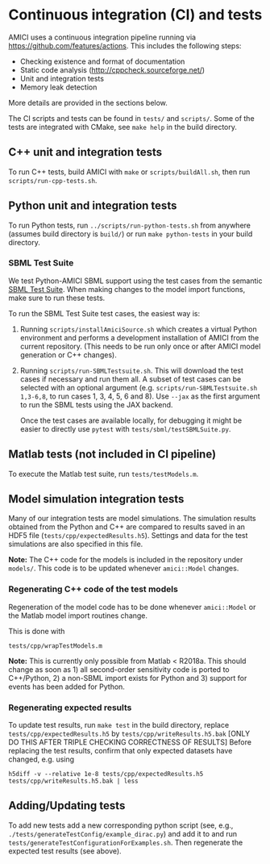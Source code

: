 # Continuous integration (CI) and tests

AMICI uses a continuous integration pipeline running via
https://github.com/features/actions.
This includes the following steps:

- Checking existence and format of documentation
- Static code analysis (http://cppcheck.sourceforge.net/)
- Unit and integration tests
- Memory leak detection

More details are provided in the sections below.

The CI scripts and tests can be found in `tests/` and `scripts/`. Some of the
tests are integrated with CMake, see `make help` in the build directory.


## C++ unit and integration tests

To run C++ tests, build AMICI with `make` or `scripts/buildAll.sh`,
then run `scripts/run-cpp-tests.sh`.


## Python unit and integration tests

To run Python tests, run `../scripts/run-python-tests.sh` from anywhere
(assumes build directory is `build/`) or run `make python-tests` in your build
directory.

### SBML Test Suite

We test Python-AMICI SBML support using the test cases from the semantic
[SBML Test Suite](https://github.com/sbmlteam/sbml-test-suite/). When making
changes to the model import functions, make sure to run these tests.

To run the SBML Test Suite test cases, the easiest way is:

1. Running `scripts/installAmiciSource.sh` which
   creates a virtual Python environment and performs a development installation
   of AMICI from the current repository. (This needs to be run only once or
   after AMICI model generation or C++ changes).

2. Running `scripts/run-SBMLTestsuite.sh`. This will download the test cases
   if necessary and run them all. A subset of test cases can be selected with
   an optional argument (e.g. `scripts/run-SBMLTestsuite.sh 1,3-6,8`, to run
   cases 1, 3, 4, 5, 6 and 8). Use `--jax` as the first argument to run the
   SBML tests using the JAX backend.

   Once the test cases are available locally, for debugging it might be easier
   to directly use `pytest` with `tests/sbml/testSBMLSuite.py`.


## Matlab tests (not included in CI pipeline)

To execute the Matlab test suite, run `tests/testModels.m`.


## Model simulation integration tests

Many of our integration tests are model simulations. The simulation results
obtained from the Python and C++ are compared to results saved in an HDF5 file
(`tests/cpp/expectedResults.h5`).
Settings and data for the test simulations are also specified in this file.

**Note:** The C++ code for the models is included in the repository under
`models/`.
This code is to be updated whenever `amici::Model` changes.


### Regenerating C++ code of the test models

Regeneration of the model code has to be done whenever `amici::Model` or
the Matlab model import routines change.

This is done with

    tests/cpp/wrapTestModels.m

**Note:** This is currently only possible from Matlab < R2018a. This should
change as soon as 1) all second-order sensitivity code is ported to C++/Python,
2) a non-SBML import exists for Python and 3) support for events has been added
for Python.


### Regenerating expected results

To update test results, run `make test` in the build directory,
replace `tests/cpp/expectedResults.h5` by
`tests/cpp/writeResults.h5.bak`
[ONLY DO THIS AFTER TRIPLE CHECKING CORRECTNESS OF RESULTS]
Before replacing the test results, confirm that only expected datasets have
changed, e.g. using

    h5diff -v --relative 1e-8 tests/cpp/expectedResults.h5 tests/cpp/writeResults.h5.bak | less


## Adding/Updating tests

To add new tests add a new corresponding python script (see, e.g.,
`./tests/generateTestConfig/example_dirac.py`) and add it to and run
`tests/generateTestConfigurationForExamples.sh`.
Then regenerate the expected test results (see above).
